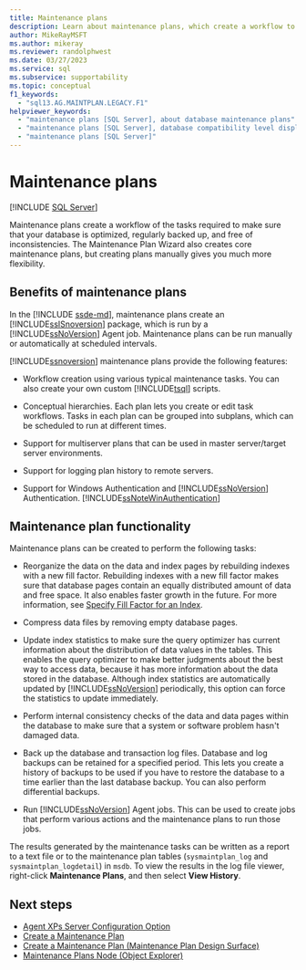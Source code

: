 ```yaml
---
title: Maintenance plans
description: Learn about maintenance plans, which create a workflow to ensure that your SQL Server database is optimized, regularly backed up, and free of inconsistencies.
author: MikeRayMSFT
ms.author: mikeray
ms.reviewer: randolphwest
ms.date: 03/27/2023
ms.service: sql
ms.subservice: supportability
ms.topic: conceptual
f1_keywords:
  - "sql13.AG.MAINTPLAN.LEGACY.F1"
helpviewer_keywords:
  - "maintenance plans [SQL Server], about database maintenance plans"
  - "maintenance plans [SQL Server], database compatibility level displayed in designer"
  - "maintenance plans [SQL Server]"
---
```

# Maintenance plans

[!INCLUDE [SQL Server](../../includes/applies-to-version/sqlserver.md)]

Maintenance plans create a workflow of the tasks required to make sure that your database is optimized, regularly backed up, and free of inconsistencies. The Maintenance Plan Wizard also creates core maintenance plans, but creating plans manually gives you much more flexibility.

## Benefits of maintenance plans

In the [!INCLUDE [ssde-md](../../includes/ssde-md.md)], maintenance plans create an [!INCLUDE[ssISnoversion](../../includes/ssisnoversion-md.md)] package, which is run by a [!INCLUDE[ssNoVersion](../../includes/ssnoversion-md.md)] Agent job. Maintenance plans can be run manually or automatically at scheduled intervals.

[!INCLUDE[ssnoversion](../../includes/ssnoversion-md.md)] maintenance plans provide the following features:

- Workflow creation using various typical maintenance tasks. You can also create your own custom [!INCLUDE[tsql](../../includes/tsql-md.md)] scripts.

- Conceptual hierarchies. Each plan lets you create or edit task workflows. Tasks in each plan can be grouped into subplans, which can be scheduled to run at different times.

- Support for multiserver plans that can be used in master server/target server environments.

- Support for logging plan history to remote servers.

- Support for Windows Authentication and [!INCLUDE[ssNoVersion](../../includes/ssnoversion-md.md)] Authentication. [!INCLUDE[ssNoteWinAuthentication](../../includes/ssnotewinauthentication-md.md)]

## Maintenance plan functionality

Maintenance plans can be created to perform the following tasks:

- Reorganize the data on the data and index pages by rebuilding indexes with a new fill factor. Rebuilding indexes with a new fill factor makes sure that database pages contain an equally distributed amount of data and free space. It also enables faster growth in the future. For more information, see [Specify Fill Factor for an Index](../../relational-databases/indexes/specify-fill-factor-for-an-index.md).

- Compress data files by removing empty database pages.

- Update index statistics to make sure the query optimizer has current information about the distribution of data values in the tables. This enables the query optimizer to make better judgments about the best way to access data, because it has more information about the data stored in the database. Although index statistics are automatically updated by [!INCLUDE[ssNoVersion](../../includes/ssnoversion-md.md)] periodically, this option can force the statistics to update immediately.

- Perform internal consistency checks of the data and data pages within the database to make sure that a system or software problem hasn't damaged data.

- Back up the database and transaction log files. Database and log backups can be retained for a specified period. This lets you create a history of backups to be used if you have to restore the database to a time earlier than the last database backup. You can also perform differential backups.

- Run [!INCLUDE[ssNoVersion](../../includes/ssnoversion-md.md)] Agent jobs. This can be used to create jobs that perform various actions and the maintenance plans to run those jobs.

The results generated by the maintenance tasks can be written as a report to a text file or to the maintenance plan tables (`sysmaintplan_log` and `sysmaintplan_logdetail`) in `msdb`. To view the results in the log file viewer, right-click **Maintenance Plans**, and then select **View History**.

## Next steps

- [Agent XPs Server Configuration Option](../../database-engine/configure-windows/agent-xps-server-configuration-option.md)
- [Create a Maintenance Plan](create-a-maintenance-plan.md)
- [Create a Maintenance Plan (Maintenance Plan Design Surface)](create-a-maintenance-plan-maintenance-plan-design-surface.md)
- [Maintenance Plans Node (Object Explorer)](maintenance-plans-node-object-explorer.md)
